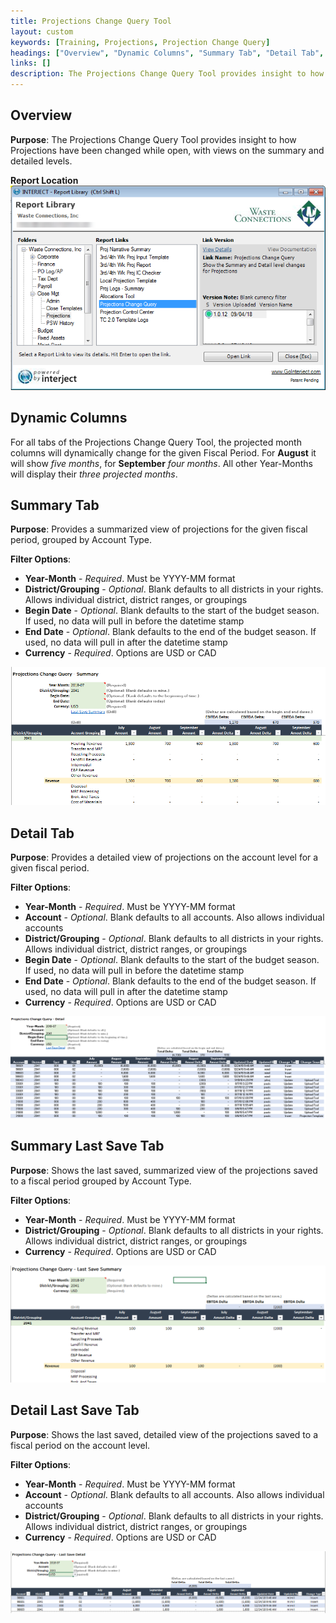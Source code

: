 ```yaml
---
title: Projections Change Query Tool
layout: custom
keywords: [Training, Projections, Projection Change Query]
headings: ["Overview", "Dynamic Columns", "Summary Tab", "Detail Tab", "Summary Last Save Tab", "Detail Last Save Tab"]
links: []
description: The Projections Change Query Tool provides insight to how Projections have been changed while open, with views on the summary and detailed levels.
---
```


## Overview

**Purpose**: The Projections Change Query Tool provides insight to how Projections have been changed while open, with views on the summary and detailed levels.

**Report Location**<br>
![](/images/WCNTraining/Projections/ProjectionsChangeQuery_ReportLibrary.png)

## Dynamic Columns

For all tabs of the Projections Change Query Tool, the projected month columns will dynamically change for the given Fiscal Period. For **August** it will show *five months*, for **September** *four months*. All other Year-Months will display their *three projected months*.

## Summary Tab

**Purpose**: Provides a summarized view of projections for the given fiscal period, grouped by Account Type.

**Filter Options**:

* **Year-Month** - *Required*. Must be YYYY-MM format
* **District/Grouping** - *Optional*. Blank defaults to all districts in your rights. Allows individual district, district ranges, or groupings
* **Begin Date** - *Optional*. Blank defaults to the start of the budget season. If used, no data will pull in before the datetime stamp
* **End Date** - *Optional*. Blank defaults to the end of the budget season. If used, no data will pull in after the datetime stamp
* **Currency** - *Required*. Options are USD or CAD

![](/images/WCNTraining/Projections/ProjChangeQuery_Summary_FullView.png)

## Detail Tab

**Purpose**: Provides a detailed view of projections on the account level for a given fiscal period.

**Filter Options**:

* **Year-Month** - *Required*. Must be YYYY-MM format
* **Account** - *Optional*. Blank defaults to all accounts. Also allows individual accounts
* **District/Grouping** - *Optional*. Blank defaults to all districts in your rights. Allows individual district, district ranges, or groupings
* **Begin Date** - *Optional*. Blank defaults to the start of the budget season. If used, no data will pull in before the datetime stamp
* **End Date** - *Optional*. Blank defaults to the end of the budget season. If used, no data will pull in after the datetime stamp
* **Currency** - *Required*. Options are USD or CAD

![](/images/WCNTraining/Projections/ProjChangeQuery_Detail_FullView.png)

## Summary Last Save Tab

**Purpose**: Shows the last saved, summarized view of the projections saved to a fiscal period grouped by Account Type.

**Filter Options**:

* **Year-Month** - *Required*. Must be YYYY-MM format
* **District/Grouping** - *Optional*. Blank defaults to all districts in your rights. Allows individual district, district ranges, or groupings
* **Currency** - *Required*. Options are USD or CAD

![](/images/WCNTraining/Projections/ProjChangeQuery_SummaryLastSave_FullView.png)

## Detail Last Save Tab

**Purpose**: Shows the last saved, detailed view of the projections saved to a fiscal period on the account level.

**Filter Options**:

* **Year-Month** - *Required*. Must be YYYY-MM format
* **Account** - *Optional*. Blank defaults to all accounts. Also allows individual accounts
* **District/Grouping** - *Optional*. Blank defaults to all districts in your rights. Allows individual district, district ranges, or groupings
* **Currency** - *Required*. Options are USD or CAD

![](/images/WCNTraining/Projections/ProjChangeQuery_DetailLastSave_FullView.png)